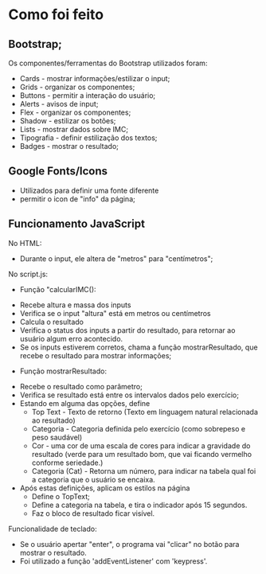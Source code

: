 # Como foi feito

## Bootstrap;
 Os componentes/ferramentas do Bootstrap utilizados foram:
- Cards - mostrar informações/estilizar o input;
- Grids - organizar os componentes;
- Buttons - permitir a interação do usuário;
- Alerts - avisos de input;
- Flex - organizar os componentes;
- Shadow - estilizar os botões;
- Lists - mostrar dados sobre IMC;
- Tipografia - definir estilização dos textos;
- Badges - mostrar o resultado;

## Google Fonts/Icons
- Utilizados para definir uma fonte diferente
- permitir o icon de "info" da página;

## Funcionamento JavaScript
No HTML:
- Durante o input, ele altera de "metros" para "centímetros";

No script.js:
- Função "calcularIMC():
* Recebe altura e massa dos inputs
* Verifica se o input "altura" está em metros ou centímetros
* Calcula o resultado
* Verifica o status dos inputs a partir do resultado, para retornar ao usuário algum erro acontecido. 
* Se os inputs estiverem corretos, chama a função mostrarResultado, que recebe o resultado para mostrar informações;

- Função mostrarResultado:
* Recebe o resultado como parâmetro;
* Verifica se resultado está entre os intervalos dados pelo exercício;
* Estando em alguma das opções, define
    * Top Text - Texto de retorno (Texto em linguagem natural relacionada ao resultado)
    * Categoria - Categoria definida pelo exercício (como sobrepeso e peso saudável)
    * Cor - uma cor de uma escala de cores para indicar a gravidade do resultado (verde para um resultado bom, que vai ficando vermelho conforme seriedade.)
    * Categoria (Cat) - Retorna um número, para indicar na tabela qual foi a categoria que o usuário se encaixa.
* Após estas definições, aplicam os estilos na página
    * Define o TopText;
    * Define a categoria na tabela, e tira o indicador após 15 segundos.
    * Faz o bloco de resultado ficar visível. 

Funcionalidade de teclado:
- Se o usuário apertar "enter", o programa vai "clicar" no botão para mostrar o resultado.
- Foi utilizado a função 'addEventListener' com 'keypress'.